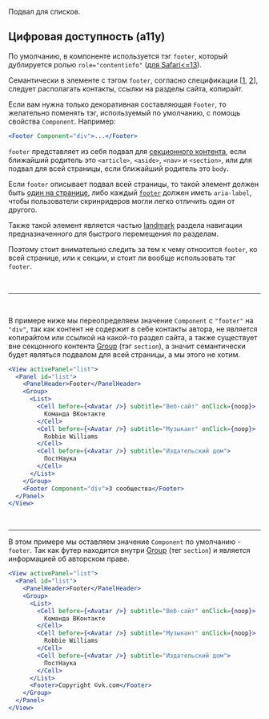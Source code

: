Подвал для списков.

## Цифровая доступность (a11y)

По умолчанию, в компоненте используется тэг `footer`, который дублируется ролью `role="contentinfo"` ([для Safari<=13](https://developer.mozilla.org/en-US/docs/Web/HTML/Element/footer#accessibility)).

Семантически в элементе с тэгом `footer`, согласно спецификации [[1](https://doka.guide/html/footer/), [2](https://html.spec.whatwg.org/multipage/sections.html#the-footer-element)], следует располагать контакты, ссылки на разделы сайта, копирайт.

Если вам нужна только декоративная составляющая `Footer`, то желательно поменять тэг, используемый по умолчанию, с помощь свойства `Component`.
Например:

```jsx static
<Footer Component="div">...</Footer>
```

`footer` представляет из себя подвал для [секционного контента](https://developer.mozilla.org/ru/docs/Web/HTML/Content_categories#%D1%81%D0%B5%D0%BA%D1%86%D0%B8%D0%BE%D0%BD%D0%BD%D1%8B%D0%B9_%D0%BA%D0%BE%D0%BD%D1%82%D0%B5%D0%BD%D1%82), если ближайший родитель это `<article>`, `<aside>`, `<nav>` и `<section>`, или для подвал для всей страницы, если ближайший родитель это `body`.

Если `footer` описывает подвал всей страницы, то такой элемент должен быть [один на странице](https://developer.mozilla.org/en-US/docs/Web/Accessibility/ARIA/Roles/contentinfo_role#one_contentinfo_landmark_per_page), либо каждый [`footer`](https://developer.mozilla.org/en-US/docs/Web/Accessibility/ARIA/Roles/contentinfo_role#labeling_landmarks) должен иметь `aria-label`, чтобы пользователи скринридеров могли легко отличить один от другого.

Также такой элемент является частью [landmark](https://developer.mozilla.org/en-US/docs/Web/Accessibility/ARIA/Roles/landmark_role) раздела навигации предназначенного для быстрого перемещения по разделам.

Поэтому стоит внимательно следить за тем к чему относится `footer`, ко всей странице, или к секции, и стоит ли вообще использовать тэг `footer`.

<br />
<hr />
<br />

В примере ниже мы переопределяем значение `Component` c `"footer"` на `"div"`, так как контент не содержит в себе контакты автора, не является копирайтом или ссылкой на какой-то раздел сайта, а также существует вне секцонного контента [Group](#/!Group) (тэг `section`), а значит семантически будет являться подвалом для всей страницы, а мы этого не хотим.

```jsx
<View activePanel="list">
  <Panel id="list">
    <PanelHeader>Footer</PanelHeader>
    <Group>
      <List>
        <Cell before={<Avatar />} subtitle="Веб-сайт" onClick={noop}>
          Команда ВКонтакте
        </Cell>
        <Cell before={<Avatar />} subtitle="Музыкант" onClick={noop}>
          Robbie Williams
        </Cell>
        <Cell before={<Avatar />} subtitle="Издательский дом">
          ПостНаука
        </Cell>
      </List>
    </Group>
    <Footer Component="div">3 сообщества</Footer>
  </Panel>
</View>
```

<br />
<hr />

В этом примере мы оставляем значение `Component` по умолчанию - `footer`. Так как футер находится внутри [Group](#/!Group) (тег `section`) и является информацией об авторском праве.

```jsx
<View activePanel="list">
  <Panel id="list">
    <PanelHeader>Footer</PanelHeader>
    <Group>
      <List>
        <Cell before={<Avatar />} subtitle="Веб-сайт" onClick={noop}>
          Команда ВКонтакте
        </Cell>
        <Cell before={<Avatar />} subtitle="Музыкант" onClick={noop}>
          Robbie Williams
        </Cell>
        <Cell before={<Avatar />} subtitle="Издательский дом">
          ПостНаука
        </Cell>
      </List>
      <Footer>Copyright ©vk.com</Footer>
    </Group>
  </Panel>
</View>
```
